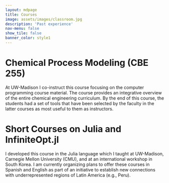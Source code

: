 ```yaml
---
layout: mdpage
title: Courses
image: assets/images/classroom.jpg
description: 'Past experience'
nav-menu: false
show_tile: false
banner_color: style1
---
```


# Chemical Process Modeling (CBE 255)
At UW-Madison I co-instruct this course focusing on the computer programming course material. The course provides an integrative overview of the entire chemical engineering curriculum. By the end of this course, the students had a set of tools that have been selected by the faculty in the latter courses as most useful to them as instructors.

# Short Courses on Julia and InfiniteOpt.jl
I developed this course in the Julia language which I taught at UW-Madison, Carnegie Mellon University (CMU), and at an international workshop in South Korea. I am currently organizing plans to offer these courses in Spanish and English as part of an initiative to establish new connections with underrepresented regions of Latin America (e.g., Peru).